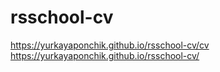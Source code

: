 # rsschool-cv
https://yurkayaponchik.github.io/rsschool-cv/cv<br>
https://yurkayaponchik.github.io/rsschool-cv/
